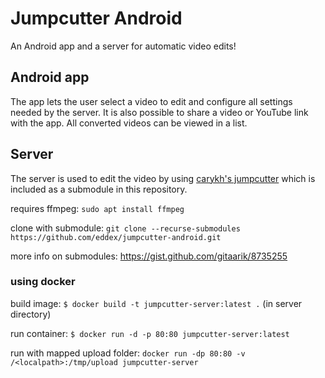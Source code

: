 # Jumpcutter Android
An Android app and a server for automatic video edits!

## Android app
The app lets the user select a video to edit and configure all settings needed by the server.
It is also possible to share a video or YouTube link with the app.
All converted videos can be viewed in a list.

## Server
The server is used to edit the video by using [carykh's jumpcutter](https://github.com/carykh/jumpcutter) which is included as a submodule in this repository.

requires ffmpeg: `sudo apt install ffmpeg`

clone with submodule: `git clone --recurse-submodules https://github.com/eddex/jumpcutter-android.git`

more info on submodules: https://gist.github.com/gitaarik/8735255

### using docker

build image: `$ docker build -t jumpcutter-server:latest .` (in server directory)

run container: `$ docker run -d -p 80:80 jumpcutter-server:latest`

run with mapped upload folder: `docker run -dp 80:80 -v /<localpath>:/tmp/upload jumpcutter-server`

